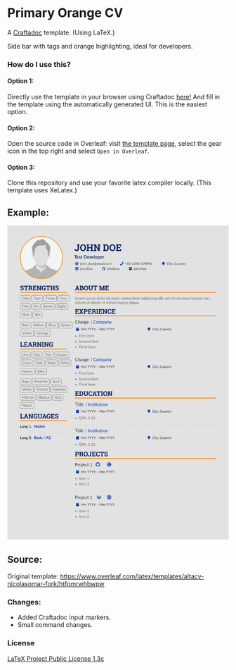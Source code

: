 # Primary Orange CV

A [Craftadoc](https://craftadoc.com) template. (Using LaTeX.)

Side bar with tags and orange highlighting, ideal for developers.

### How do I use this?

#### Option 1:

Directly use the template in your browser using Craftadoc [here!](https://app.craftadoc.com/template/overview/63663175b057b8f7721f5e41) And fill in the template using the automatically generated UI. This is the easiest option.

#### Option 2:

Open the source code in Overleaf: visit [the template page](https://app.craftadoc.com/template/overview/63663175b057b8f7721f5e41), select the gear icon in the top right and select `Open in Overleaf`.

#### Option 3:

Clone this repository and use your favorite latex compiler locally. (This template uses XeLatex.)

## Example:
![primary_orange_cv](./example.png)

## Source:
Original template:
https://www.overleaf.com/latex/templates/altacv-nicolasomar-fork/htfpmrwhbwpw

### Changes:
* Added Craftadoc input markers.
* Small command changes.

### License
[LaTeX Project Public License 1.3c](https://www.latex-project.org/lppl/lppl-1-3c.txt)